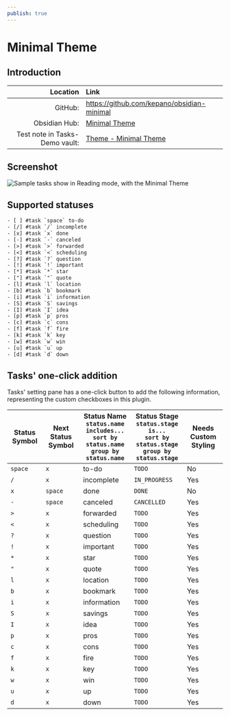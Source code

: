 ```yaml
---
publish: true
---
```


# Minimal Theme

## Introduction

|                       Location | Link                                                                                                                                                                |
| ------------------------------:|:------------------------------------------------------------------------------------------------------------------------------------------------------------------- |
|                        GitHub: | <https://github.com/kepano/obsidian-minimal>                                                                                                                        |
|                  Obsidian Hub: | [Minimal Theme](https://publish.obsidian.md/hub/02+-+Community+Expansions/02.05+All+Community+Expansions/Themes/Minimal)                                            |
| Test note in Tasks-Demo vault: | [Theme - Minimal Theme](https://github.com/obsidian-tasks-group/obsidian-tasks/blob/main/resources/sample_vaults/Tasks-Demo/Styling/Theme%20-%20Minimal%20Theme.md) |

## Screenshot

![Sample tasks show in Reading mode, with the Minimal Theme](../../../images/theme-minimal-reading-view.png)

## Supported statuses

<!-- snippet: DocsSamplesForStatuses.test.Theme_Minimal_Text.approved.txt -->
```txt
- [ ] #task `space` to-do
- [/] #task `/` incomplete
- [x] #task `x` done
- [-] #task `-` canceled
- [>] #task `>` forwarded
- [<] #task `<` scheduling
- [?] #task `?` question
- [!] #task `!` important
- [*] #task `*` star
- ["] #task `"` quote
- [l] #task `l` location
- [b] #task `b` bookmark
- [i] #task `i` information
- [S] #task `S` savings
- [I] #task `I` idea
- [p] #task `p` pros
- [c] #task `c` cons
- [f] #task `f` fire
- [k] #task `k` key
- [w] #task `w` win
- [u] #task `u` up
- [d] #task `d` down
```
<!-- endSnippet -->

## Tasks' one-click addition

Tasks' setting pane has a one-click button to add the following information, representing the custom checkboxes in this plugin.

<!-- placeholder to force blank line before included text --><!-- include: DocsSamplesForStatuses.test.Theme_Minimal_Table.approved.md -->

| Status Symbol | Next Status Symbol | Status Name<br>`status.name includes...`<br>`sort by status.name`<br>`group by status.name` | Status Stage<br>`status.stage is...`<br>`sort by status.stage`<br>`group by status.stage` | Needs Custom Styling |
| ----- | ----- | ----- | ----- | ----- |
| `space` | `x` | to-do | `TODO` | No |
| `/` | `x` | incomplete | `IN_PROGRESS` | Yes |
| `x` | `space` | done | `DONE` | No |
| `-` | `space` | canceled | `CANCELLED` | Yes |
| `>` | `x` | forwarded | `TODO` | Yes |
| `<` | `x` | scheduling | `TODO` | Yes |
| `?` | `x` | question | `TODO` | Yes |
| `!` | `x` | important | `TODO` | Yes |
| `*` | `x` | star | `TODO` | Yes |
| `"` | `x` | quote | `TODO` | Yes |
| `l` | `x` | location | `TODO` | Yes |
| `b` | `x` | bookmark | `TODO` | Yes |
| `i` | `x` | information | `TODO` | Yes |
| `S` | `x` | savings | `TODO` | Yes |
| `I` | `x` | idea | `TODO` | Yes |
| `p` | `x` | pros | `TODO` | Yes |
| `c` | `x` | cons | `TODO` | Yes |
| `f` | `x` | fire | `TODO` | Yes |
| `k` | `x` | key | `TODO` | Yes |
| `w` | `x` | win | `TODO` | Yes |
| `u` | `x` | up | `TODO` | Yes |
| `d` | `x` | down | `TODO` | Yes |

<!-- placeholder to force blank line after included text --><!-- endInclude -->
